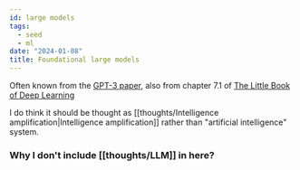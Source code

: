```yaml
---
id: large models
tags:
  - seed
  - ml
date: "2024-01-08"
title: Foundational large models
---
```


Often known from the [GPT-3 paper](https://arxiv.org/abs/2005.14165), also from chapter 7.1 of [The Little Book of Deep Learning](/books#2024)

I do think it should be thought as [[thoughts/Intelligence amplification|Intelligence amplification]] rather than "artificial intelligence" system.

### Why I don't include [[thoughts/LLM]] in here?
